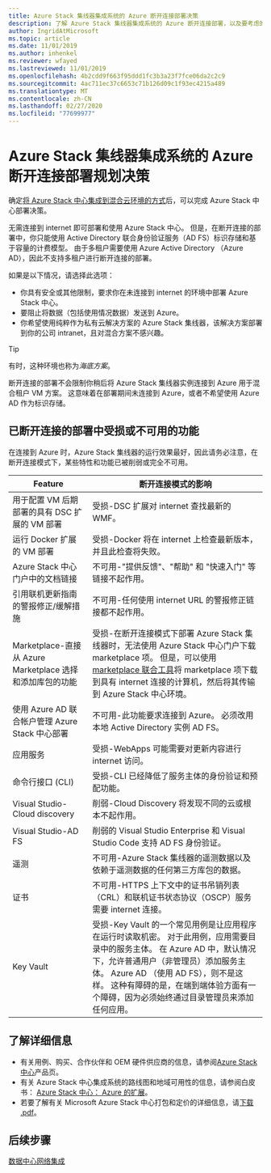 ```yaml
---
title: Azure Stack 集线器集成系统的 Azure 断开连接部署决策
description: 了解 Azure Stack 集线器集成系统的 Azure 断开连接部署，以及要考虑的规划决策。
author: IngridAtMicrosoft
ms.topic: article
ms.date: 11/01/2019
ms.author: inhenkel
ms.reviewer: wfayed
ms.lastreviewed: 11/01/2019
ms.openlocfilehash: 4b2cdd9f663f95ddd1fc3b3a23f7fce06da2c2c9
ms.sourcegitcommit: 4ac711ec37c6653c71b126d09c1f93ec4215a489
ms.translationtype: MT
ms.contentlocale: zh-CN
ms.lasthandoff: 02/27/2020
ms.locfileid: "77699977"
---
```

# <a name="azure-disconnected-deployment-planning-decisions-for-azure-stack-hub-integrated-systems"></a>Azure Stack 集线器集成系统的 Azure 断开连接部署规划决策
确定[将 Azure Stack 中心集成到混合云环境的方式](azure-stack-connection-models.md)后，可以完成 Azure Stack 中心部署决策。

无需连接到 internet 即可部署和使用 Azure Stack 中心。 但是，在断开连接的部署中，你只能使用 Active Directory 联合身份验证服务（AD FS）标识存储和基于容量的计费模型。 由于多租户需要使用 Azure Active Directory （Azure AD），因此不支持多租户进行断开连接的部署。

如果是以下情况，请选择此选项：
- 你具有安全或其他限制，要求你在未连接到 internet 的环境中部署 Azure Stack 中心。
- 要阻止将数据（包括使用情况数据）发送到 Azure。
- 你希望使用纯粹作为私有云解决方案的 Azure Stack 集线器，该解决方案部署到你的公司 intranet，且对混合方案不感兴趣。

> [!TIP]
> 有时，这种环境也称为*海底方案*。

断开连接的部署不会限制你稍后将 Azure Stack 集线器实例连接到 Azure 用于混合租户 VM 方案。 这意味着在部署期间未连接到 Azure，或者不希望使用 Azure AD 作为标识存储。

## <a name="features-that-are-impaired-or-unavailable-in-disconnected-deployments"></a>已断开连接的部署中受损或不可用的功能 
在连接到 Azure 时，Azure Stack 集线器的运行效果最好，因此请务必注意，在断开连接模式下，某些特性和功能已被削弱或完全不可用。

|Feature|断开连接模式的影响|
|-----|-----|
|用于配置 VM 后期部署的具有 DSC 扩展的 VM 部署|受损-DSC 扩展对 internet 查找最新的 WMF。|
|运行 Docker 扩展的 VM 部署|受损-Docker 将在 internet 上检查最新版本，并且此检查将失败。|
|Azure Stack 中心门户中的文档链接|不可用-"提供反馈"、"帮助" 和 "快速入门" 等链接不起作用。|
|引用联机更新指南的警报修正/缓解措施|不可用-任何使用 internet URL 的警报修正链接都不起作用。|
|Marketplace-直接从 Azure Marketplace 选择和添加库包的功能|受损-在断开连接模式下部署 Azure Stack 集线器时，无法使用 Azure Stack 中心门户下载 marketplace 项。 但是，可以使用[marketplace 联合工具](azure-stack-download-azure-marketplace-item.md)将 marketplace 项下载到具有 internet 连接的计算机，然后将其传输到 Azure Stack 中心环境。|
|使用 Azure AD 联合帐户管理 Azure Stack 中心部署|不可用-此功能要求连接到 Azure。 必须改用本地 Active Directory 实例 AD FS。|
|应用服务|受损-WebApps 可能需要对更新内容进行 internet 访问。|
|命令行接口 (CLI)|受损-CLI 已经降低了服务主体的身份验证和预配功能。|
|Visual Studio-Cloud discovery|削弱-Cloud Discovery 将发现不同的云或根本不起作用。|
|Visual Studio-AD FS|削弱的 Visual Studio Enterprise 和 Visual Studio Code 支持 AD FS 身份验证。
遥测|不可用-Azure Stack 集线器的遥测数据以及依赖于遥测数据的任何第三方库包的数据。|
|证书|不可用-HTTPS 上下文中的证书吊销列表（CRL）和联机证书状态协议（OSCP）服务需要 internet 连接。|
|Key Vault|受损-Key Vault 的一个常见用例是让应用程序在运行时读取机密。 对于此用例，应用需要目录中的服务主体。 在 Azure AD 中，默认情况下，允许普通用户（非管理员）添加服务主体。 Azure AD （使用 AD FS），则不是这样。 这种有障碍的是，在端到端体验方面有一个障碍，因为必须始终通过目录管理员来添加任何应用。

## <a name="learn-more"></a>了解详细信息
- 有关用例、购买、合作伙伴和 OEM 硬件供应商的信息，请参阅[Azure Stack 中心](https://azure.microsoft.com/overview/azure-stack/)产品页。
- 有关 Azure Stack 中心集成系统的路线图和地域可用性的信息，请参阅白皮书： [Azure Stack 中心： Azure 的扩展](https://azure.microsoft.com/resources/azure-stack-an-extension-of-azure/)。 
- 若要了解有关 Microsoft Azure Stack 中心打包和定价的详细信息，请[下载 .pdf](https://azure.microsoft.com/mediahandler/files/resourcefiles/5bc3f30c-cd57-4513-989e-056325eb95e1/Azure-Stack-packaging-and-pricing-datasheet.pdf)。 

## <a name="next-steps"></a>后续步骤
[数据中心网络集成](azure-stack-network.md)

